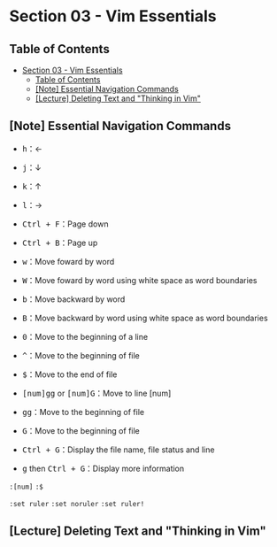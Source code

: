 # Section 03 - Vim Essentials

## Table of Contents

- [Section 03 - Vim Essentials](#section-03---vim-essentials)
  - [Table of Contents](#table-of-contents)
  - [[Note] Essential Navigation Commands](#note-essential-navigation-commands)
  - [[Lecture] Deleting Text and "Thinking in Vim"](#lecture-deleting-text-and-%22thinking-in-vim%22)

## [Note] Essential Navigation Commands

- <kbd>h</kbd>：←
- <kbd>j</kbd>：↓
- <kbd>k</kbd>：↑
- <kbd>l</kbd>：→

- <kbd>Ctrl + F</kbd>：Page down
- <kbd>Ctrl + B</kbd>：Page up

- <kbd>w</kbd>：Move foward by word
- <kbd>W</kbd>：Move foward by word using white space as word boundaries
- <kbd>b</kbd>：Move backward by word
- <kbd>B</kbd>：Move backward by word using white space as word boundaries

- <kbd>0</kbd>：Move to the beginning of a line
- <kbd>^</kbd>：Move to the beginning of file
- <kbd>$</kbd>：Move to the end of file

- <kbd>[num]gg</kbd> or <kbd>[num]G</kbd>：Move to line [num]
- <kbd>gg</kbd>：Move to the beginning of file
- <kbd>G</kbd>：Move to the beginning of file

- <kbd>Ctrl + G</kbd>：Display the file name, file status and line
- <kbd>g</kbd> then <kbd>Ctrl + G</kbd>：Display more information

`:[num]`
`:$`

`:set ruler`
`:set noruler`
`:set ruler!`

## [Lecture] Deleting Text and "Thinking in Vim"

